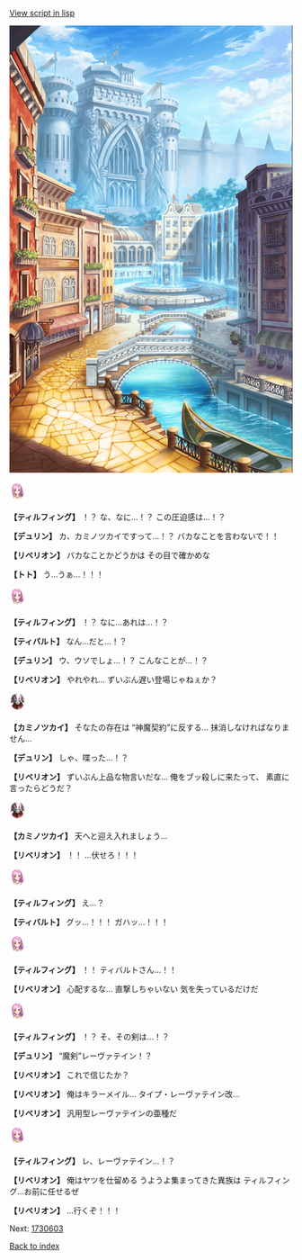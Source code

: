 [View script in lisp](../scripts/1730602.txt)

![006_town.png](../images/backgrounds/006_town.png)

<img src="../images/units/101411.png" alt="101411.png" height="34"/>

**【ティルフィング】**
！？
な、なに…！？
この圧迫感は…！？

**【デュリン】**
カ、カミノツカイですって…！？
バカなことを言わないで！！

**【リベリオン】**
バカなことかどうかは
その目で確かめな

**【トト】**
う…うぁ…！！！

<img src="../images/units/101411.png" alt="101411.png" height="34"/>

**【ティルフィング】**
！？
なに…あれは…！？

**【ティバルト】**
なん…だと…！？

**【デュリン】**
ウ、ウソでしょ…！？
こんなことが…！？

**【リベリオン】**
やれやれ…
ずいぶん遅い登場じゃねぇか？

<img src="../images/units/960023.png" alt="960023.png" height="34"/>

**【カミノツカイ】**
そなたの存在は
“神魔契約”に反する…
抹消しなければなりません…

**【デュリン】**
しゃ、喋った…！？

**【リベリオン】**
ずいぶん上品な物言いだな…
俺をブッ殺しに来たって、
素直に言ったらどうだ？

<img src="../images/units/960023.png" alt="960023.png" height="34"/>

**【カミノツカイ】**
天へと迎え入れましょう…

**【リベリオン】**
！！
…伏せろ！！！

<img src="../images/units/101411.png" alt="101411.png" height="34"/>

**【ティルフィング】**
え…？

**【ティバルト】**
グッ…！！！
ガハッ…！！！

<img src="../images/units/101411.png" alt="101411.png" height="34"/>

**【ティルフィング】**
！！
ティバルトさん…！！

**【リベリオン】**
心配するな…
直撃しちゃいない
気を失っているだけだ

<img src="../images/units/101411.png" alt="101411.png" height="34"/>

**【ティルフィング】**
！？
そ、その剣は…！？

**【デュリン】**
“魔剣”レーヴァテイン！？

**【リベリオン】**
これで信じたか？

**【リベリオン】**
俺はキラーメイル…
タイプ・レーヴァテイン改…

**【リベリオン】**
汎用型レーヴァテインの亜種だ

<img src="../images/units/101411.png" alt="101411.png" height="34"/>

**【ティルフィング】**
レ、レーヴァテイン…！？

**【リベリオン】**
俺はヤツを仕留める
うようよ集まってきた異族は
ティルフィング…お前に任せるぜ

**【リベリオン】**
…行くぞ！！！

Next: [1730603](1730603.md)

[Back to index](index.md)
